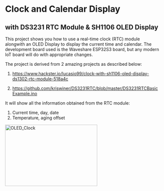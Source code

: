 # Clock and Calendar Display 
## with DS3231 RTC Module & SH1106 OLED Display


This project shows you how to use a real-time clock (RTC) module alongwith an OLED Display to display the current time and calendar.
The development board used is the Waveshare ESP32S3 board, but any modern IoT board will do with appropriate changes.

The project is derived from 2 amazing projects as described below:
1. https://www.hackster.io/lucasio99/clock-with-sh1106-oled-display-ds1302-rtc-module-518a4c

2. https://github.com/kriswiner/DS3231RTC/blob/master/DS3231RTCBasicExample.ino

It will show all the information obtained from the RTC module:
1. Current time, day, date
2. Temperature, aging offset

<img src="https://github.com/user-attachments/assets/91dbe025-3a78-4396-b1f2-0fae922f0c60" alt="OLED_Clock" width="300" height="200">
